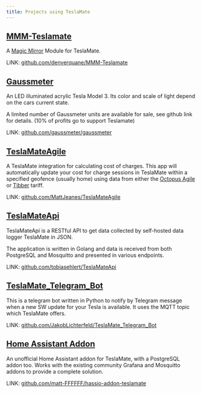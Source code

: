 ```yaml
---
title: Projects using TeslaMate
---
```


## [MMM-Teslamate](https://github.com/denverquane/MMM-Teslamate)

A [Magic Mirror](https://magicmirror.builders/) Module for TeslaMate.

LINK: [github.com/denverquane/MMM-Teslamate](https://github.com/denverquane/MMM-Teslamate)

## [Gaussmeter](https://github.com/gaussmeter/gaussmeter)

An LED illuminated acrylic Tesla Model 3. Its color and scale of light depend on the cars current state.

A limited number of Gaussmeter units are available for sale, see github link for details. (10% of profits go to support Teslamate)

LINK: [github.com/gaussmeter/gaussmeter](https://github.com/gaussmeter/gaussmeter)

## [TeslaMateAgile](https://github.com/MattJeanes/TeslaMateAgile)

A TeslaMate integration for calculating cost of charges. This app will automatically update your cost for charge sessions in TeslaMate within a specified geofence (usually home) using data from either the [Octopus Agile](https://octopus.energy/agile/) or [Tibber](https://tibber.com/en/) tariff.

LINK: [github.com/MattJeanes/TeslaMateAgile](https://github.com/MattJeanes/TeslaMateAgile)

## [TeslaMateApi](https://github.com/tobiasehlert/teslamateapi)

TeslaMateApi is a RESTful API to get data collected by self-hosted data logger TeslaMate in JSON.

The application is written in Golang and data is received from both PostgreSQL and Mosquitto and presented in various endpoints.

LINK: [github.com/tobiasehlert/TeslaMateApi](https://github.com/tobiasehlert/teslamateapi)

## [TeslaMate_Telegram_Bot](https://github.com/JakobLichterfeld/TeslaMate_Telegram_Bot)

This is a telegram bot written in Python to notify by Telegram message when a new SW update for your Tesla is available. It uses the MQTT topic which TeslaMate offers.

LINK: [github.com/JakobLichterfeld/TeslaMate_Telegram_Bot](https://github.com/JakobLichterfeld/TeslaMate_Telegram_Bot)

## [Home Assistant Addon](https://github.com/matt-FFFFFF/hassio-addon-teslamate)

An unofficial Home Assistant addon for TeslaMate, with a PostgreSQL addon too. Works with the existing community Grafana and Mosquitto addons to provide a complete solution.

LINK: [github.com/matt-FFFFFF/hassio-addon-teslamate](https://github.com/matt-FFFFFF/hassio-addon-teslamate)
